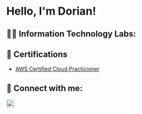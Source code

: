 <h1>Hello, I'm Dorian! <br/>

<h2>👨‍💻 Information Technology Labs:</h2>


<h2>📄 Certifications</h2>

- [AWS Certified Cloud Practicioner](https://www.credly.com/badges/69d9b39e-5e16-4046-9518-a63316a284b8)

<h2> 🤳 Connect with me:</h2>

[<img align="left" alt="DorianMoreno | LinkedIn" width="22px" src="https://cdn.jsdelivr.net/npm/simple-icons@v3/icons/linkedin.svg" />][linkedin]

[linkedin]: https://www.linkedin.com/in/dorian-moreno-it/

<!--
Here are some ideas to get you started:

- 🔭 I’m currently working on ...
- 🌱 I’m currently learning ...
- 👯 I’m looking to collaborate on ...
- 🤔 I’m looking for help with ...
- 💬 Ask me about ...
- 📫 How to reach me: ...
- 😄 Pronouns: ...
- ⚡ Fun fact: ...
-->
